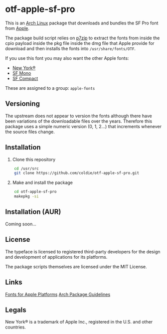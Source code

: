# otf-apple-sf-pro

This is an [Arch Linux](https://archlinux.org/) package that downloads
and bundles the SF Pro font from
[Apple](https://developer.apple.com/fonts).

The package build script relies on
[p7zip](https://p7zip.sourceforge.net/) to extract the fonts from
inside the cpio payload inside the pkg file inside the dmg file that
Apple provide for download and then installs the fonts into
`/usr/share/fonts/OTF`.

If you use this font you may also want the other Apple fonts:
 * [New York®](https://github.com/coldie/otf-apple-newyork)
 * [SF Mono](https://github.com/coldie/otf-apple-sf-mono)
 * [SF Compact](https://github.com/coldie/otf-apple-sf-compact)

These are assigned to a group: `apple-fonts`

## Versioning

The upstream does not appear to version the fonts although there have
been variations of the downloadable files over the years. Therefore
this package uses a simple numeric version (0, 1, 2...) that increments
whenever the source files change.

## Installation

1. Clone this repository

```bash
    cd /usr/src
    git clone https://github.com/coldie/otf-apple-sf-pro.git
```

2. Make and install the package

```bash
    cd otf-apple-sf-pro
    makepkg -si
```

## Installation (AUR)

Coming soon...

## License

The typeface is licensed to registered third-party developers for the
design and development of applications for its platforms.

The package scripts themselves are licensed under the MIT License.

## Links

[Fonts for Apple Platforms](https://developer.apple.com/fonts/)
[Arch Package Guidelines](https://wiki.archlinux.org/index.php/Arch_package_guidelines)

## Legals

New York® is a trademark of Apple Inc., registered in the U.S. and
other countries.

